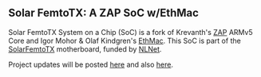 Solar FemtoTX: A ZAP SoC w/EthMac
--

Solar FemtoTX System on a Chip (SoC) is a fork of Krevanth's [ZAP](https://github.com/krevanth/ZAP) ARMv5 Core and Igor Mohor & Olaf Kindgren's [EthMac](https://github.com/freecores/ethmac). This SoC is part of the [SolarFemtoTX](https://ei2030.github.io/FemtoTX/) motherboard, funded by [NLNet](https://nlnet.nl/project/Solar-FemtoTX/).

Project updates will be posted [here](https://ei2030.github.io/FemtoTX/) and also [here](https://github.com/EI2030/FemtoTX).
